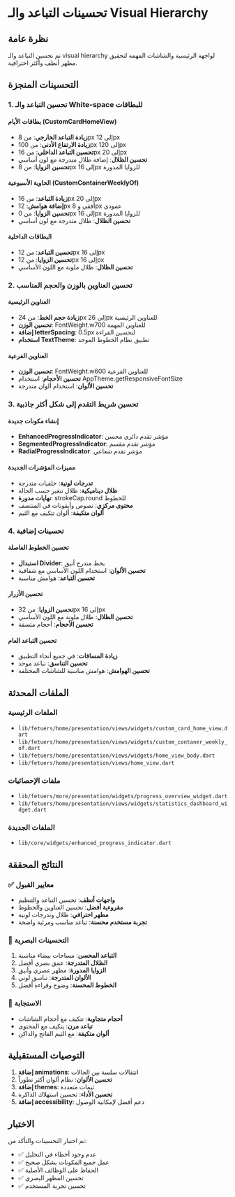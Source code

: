# تحسينات التباعد والـ Visual Hierarchy

## نظرة عامة

تم تحسين التباعد والـ visual hierarchy لواجهة الرئيسية والشاشات المهمة لتحقيق مظهر أنظف وأكثر احترافية.

## التحسينات المنجزة

### 1. تحسين التباعد والـ White-space للبطاقات

#### بطاقات الأيام (CustomCardHomeView)

- **زيادة التباعد الخارجي**: من 8px إلى 12px
- **زيادة الارتفاع الأدنى**: من 100px إلى 120px
- **تحسين التباعد الداخلي**: من 16px إلى 20px
- **تحسين الظلال**: إضافة ظلال متدرجة مع لون أساسي
- **تحسين الزوايا**: من 8px إلى 16px للزوايا المدورة

#### الحاوية الأسبوعية (CustomContainerWeeklyOf)

- **زيادة التباعد**: من 16px إلى 20px
- **إضافة هوامش**: 12px أفقي و 8px عمودي
- **تحسين الزوايا**: من 0px إلى 16px للزوايا المدورة
- **تحسين الظلال**: ظلال متدرجة مع لون أساسي

#### البطاقات الداخلية

- **تحسين التباعد**: من 12px إلى 16px
- **تحسين الزوايا**: من 12px إلى 16px
- **تحسين الظلال**: ظلال ملونة مع اللون الأساسي

### 2. تحسين العناوين بالوزن والحجم المناسب

#### العناوين الرئيسية

- **زيادة حجم الخط**: من 24px إلى 26px للعناوين الرئيسية
- **تحسين الوزن**: FontWeight.w700 للعناوين المهمة
- **إضافة letterSpacing**: 0.5px لتحسين القراءة
- **استخدام TextTheme**: تطبيق نظام الخطوط الموحد

#### العناوين الفرعية

- **تحسين الوزن**: FontWeight.w600 للعناوين الفرعية
- **تحسين الأحجام**: استخدام AppTheme.getResponsiveFontSize
- **تحسين الألوان**: استخدام ألوان متدرجة

### 3. تحسين شريط التقدم إلى شكل أكثر جاذبية

#### إنشاء مكونات جديدة

- **EnhancedProgressIndicator**: مؤشر تقدم دائري محسن
- **SegmentedProgressIndicator**: مؤشر تقدم مقسم
- **RadialProgressIndicator**: مؤشر تقدم شعاعي

#### مميزات المؤشرات الجديدة

- **تدرجات لونية**: خلفيات متدرجة
- **ظلال ديناميكية**: ظلال تتغير حسب الحالة
- **نهايات مدورة**: strokeCap.round للخطوط
- **محتوى مركزي**: نصوص وأيقونات في المنتصف
- **ألوان متكيفة**: ألوان تتكيف مع الثيم

### 4. تحسينات إضافية

#### تحسين الخطوط الفاصلة

- **استبدال Divider**: بخط متدرج أنيق
- **تحسين الألوان**: استخدام اللون الأساسي مع شفافية
- **تحسين التباعد**: هوامش مناسبة

#### تحسين الأزرار

- **تحسين الزوايا**: من 32px إلى 16px
- **تحسين الظلال**: ظلال ملونة مع اللون الأساسي
- **تحسين الأحجام**: أحجام متسقة

#### تحسين التباعد العام

- **زيادة المسافات**: في جميع أنحاء التطبيق
- **تحسين التناسق**: تباعد موحد
- **تحسين الهوامش**: هوامش مناسبة للشاشات المختلفة

## الملفات المحدثة

### الملفات الرئيسية

- `lib/fetuers/home/presentation/views/widgets/custom_card_home_view.dart`
- `lib/fetuers/home/presentation/views/widgets/custom_contaner_weekly_of.dart`
- `lib/fetuers/home/presentation/views/widgets/home_view_body.dart`
- `lib/fetuers/home/presentation/views/home_view.dart`

### ملفات الإحصائيات

- `lib/fetuers/more/presentation/widgets/progress_overview_widget.dart`
- `lib/fetuers/home/presentation/views/widgets/statistics_dashboard_widget.dart`

### الملفات الجديدة

- `lib/core/widgets/enhanced_progress_indicator.dart`

## النتائج المحققة

### ✅ معايير القبول

- **واجهات أنظف**: تحسين التباعد والتنظيم
- **مقروءية أفضل**: تحسين العناوين والخطوط
- **مظهر احترافي**: ظلال وتدرجات لونية
- **تجربة مستخدم محسنة**: تباعد مناسب ومرئية واضحة

### 🎨 التحسينات البصرية

1. **التباعد المحسن**: مساحات بيضاء مناسبة
2. **الظلال المتدرجة**: عمق بصري أفضل
3. **الزوايا المدورة**: مظهر عصري وأنيق
4. **الألوان المتدرجة**: تناسق لوني
5. **الخطوط المحسنة**: وضوح وقراءة أفضل

### 📱 الاستجابة

- **أحجام متجاوبة**: تتكيف مع أحجام الشاشات
- **تباعد مرن**: يتكيف مع المحتوى
- **ألوان متكيفة**: مع الثيم الفاتح والداكن

## التوصيات المستقبلية

1. **إضافة animations**: انتقالات سلسة بين الحالات
2. **تحسين الألوان**: نظام ألوان أكثر تطوراً
3. **إضافة themes**: ثيمات متعددة
4. **تحسين الأداء**: تحسين استهلاك الذاكرة
5. **إضافة accessibility**: دعم أفضل لإمكانية الوصول

## الاختبار

تم اختبار التحسينات والتأكد من:

- ✅ عدم وجود أخطاء في التحليل
- ✅ عمل جميع المكونات بشكل صحيح
- ✅ الحفاظ على الوظائف الأصلية
- ✅ تحسين المظهر البصري
- ✅ تحسين تجربة المستخدم
